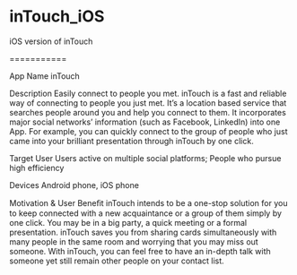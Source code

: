 inTouch_iOS
===========

iOS version of inTouch


===========

  App Name
inTouch

  Description
Easily connect to people you met. inTouch is a fast and reliable way of connecting to people you just met. It’s a location based service that searches people around you and help you connect to them. It incorporates major social networks’ information (such as Facebook, LinkedIn) into one App. For example, you can quickly connect to the group of people who just came into your brilliant presentation through inTouch by one click.

  Target User
Users active on multiple social platforms; People who pursue high efficiency 

  Devices
Android phone, iOS phone

  Motivation & User Beneﬁt
inTouch intends to be a one-stop solution for you to keep connected with a new acquaintance or a group of them simply by one click. You may be in a big party, a quick meeting or a formal presentation. inTouch saves you from sharing cards simultaneously with many people in the same room and worrying that you may miss out someone. With inTouch, you can feel free to have an in-depth talk with someone yet still remain other people on your contact list.
